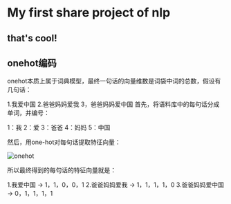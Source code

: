 # My first share project of nlp

## that's cool!

## onehot编码
onehot本质上属于词典模型，最终一句话的向量维数是词袋中词的总数，假设有几句话：

1.我爱中国
2.爸爸妈妈爱我
3，爸爸妈妈爱中国
首先，将语料库中的每句话分成单词，并编号：

1：我      2：爱      3：爸爸      4：妈妈      5：中国

然后，用one-hot对每句话提取特征向量：

![onehot](https://github.com/opprash/braveRL/blob/master/datas/ssss.png)

所以最终得到的每句话的特征向量就是：

1.我爱中国 -> 1，1，0，0，1
2.爸爸妈妈爱我 -> 1，1，1，1，0
3.爸爸妈妈爱中国 -> 0，1，1，1，1
